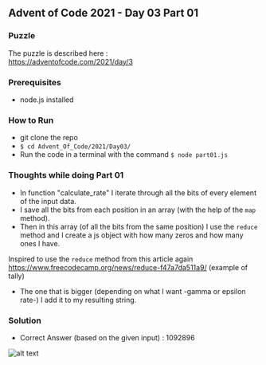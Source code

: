 ## Advent of Code 2021 - Day 03 Part 01

### Puzzle
The puzzle is described here :  
https://adventofcode.com/2021/day/3

### Prerequisites
- node.js installed

### How to Run
- git clone the repo 
- ```$ cd Advent_Of_Code/2021/Day03/```
- Run the code in a terminal with the command ```$ node part01.js```

### Thoughts while doing Part 01
- In function "calculate_rate" I iterate through all the bits of every element of the input data. 
- I save all the bits from each position in an array (with the help of the ```map``` method).
- Then in this array (of all the bits from the same position) I use the ```reduce``` method 
and I create a js object with how many zeros and how many ones I have.

Inspired to use the ```reduce``` method from this article again 
https://www.freecodecamp.org/news/reduce-f47a7da511a9/ 
(example of tally)
- The one that is bigger (depending on what I want -gamma or epsilon rate-) I add it to my resulting string.

### Solution
- Correct Answer (based on the given input) : 1092896

![alt text](https://github.com/Imod7/Advent_Of_Code/tree/master/images/2021/day03_part01.png)


